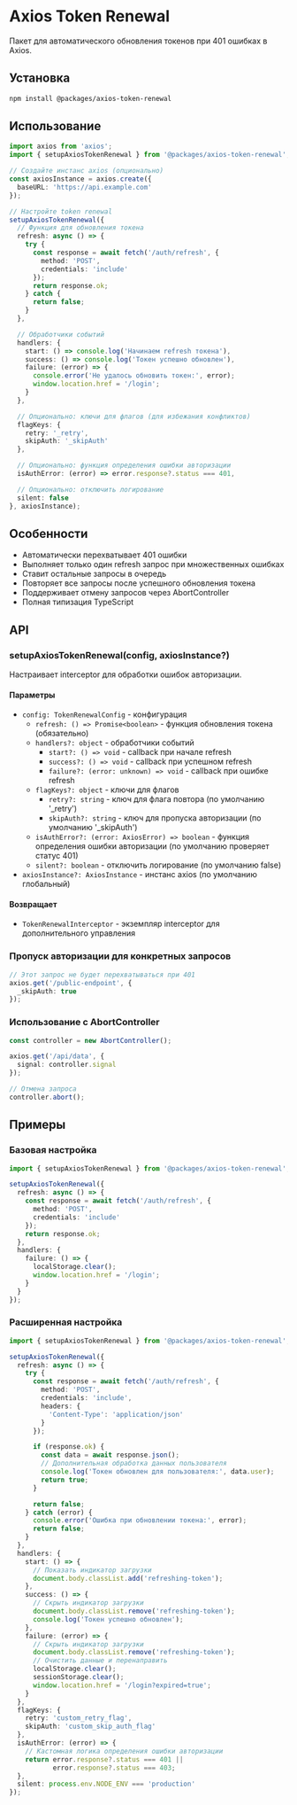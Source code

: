 # Axios Token Renewal

Пакет для автоматического обновления токенов при 401 ошибках в Axios.

## Установка

```bash
npm install @packages/axios-token-renewal
```

## Использование

```typescript
import axios from 'axios';
import { setupAxiosTokenRenewal } from '@packages/axios-token-renewal';

// Создайте инстанс axios (опционально)
const axiosInstance = axios.create({
  baseURL: 'https://api.example.com'
});

// Настройте token renewal
setupAxiosTokenRenewal({
  // Функция для обновления токена
  refresh: async () => {
    try {
      const response = await fetch('/auth/refresh', {
        method: 'POST',
        credentials: 'include'
      });
      return response.ok;
    } catch {
      return false;
    }
  },

  // Обработчики событий
  handlers: {
    start: () => console.log('Начинаем refresh токена'),
    success: () => console.log('Токен успешно обновлен'),
    failure: (error) => {
      console.error('Не удалось обновить токен:', error);
      window.location.href = '/login';
    }
  },

  // Опционально: ключи для флагов (для избежания конфликтов)
  flagKeys: {
    retry: '_retry',
    skipAuth: '_skipAuth'
  },

  // Опционально: функция определения ошибки авторизации
  isAuthError: (error) => error.response?.status === 401,

  // Опционально: отключить логирование
  silent: false
}, axiosInstance);
```

## Особенности

- Автоматически перехватывает 401 ошибки
- Выполняет только один refresh запрос при множественных ошибках
- Ставит остальные запросы в очередь
- Повторяет все запросы после успешного обновления токена
- Поддерживает отмену запросов через AbortController
- Полная типизация TypeScript

## API

### setupAxiosTokenRenewal(config, axiosInstance?)

Настраивает interceptor для обработки ошибок авторизации.

#### Параметры

- `config: TokenRenewalConfig` - конфигурация
  - `refresh: () => Promise<boolean>` - функция обновления токена (обязательно)
  - `handlers?: object` - обработчики событий
    - `start?: () => void` - callback при начале refresh
    - `success?: () => void` - callback при успешном refresh
    - `failure?: (error: unknown) => void` - callback при ошибке refresh
  - `flagKeys?: object` - ключи для флагов
    - `retry?: string` - ключ для флага повтора (по умолчанию '_retry')
    - `skipAuth?: string` - ключ для пропуска авторизации (по умолчанию '_skipAuth')
  - `isAuthError?: (error: AxiosError) => boolean` - функция определения ошибки авторизации (по умолчанию проверяет статус 401)
  - `silent?: boolean` - отключить логирование (по умолчанию false)
- `axiosInstance?: AxiosInstance` - инстанс axios (по умолчанию глобальный)

#### Возвращает

- `TokenRenewalInterceptor` - экземпляр interceptor для дополнительного управления

### Пропуск авторизации для конкретных запросов

```typescript
// Этот запрос не будет перехватываться при 401
axios.get('/public-endpoint', {
  _skipAuth: true
});
```

### Использование с AbortController

```typescript
const controller = new AbortController();

axios.get('/api/data', {
  signal: controller.signal
});

// Отмена запроса
controller.abort();
```

## Примеры

### Базовая настройка

```typescript
import { setupAxiosTokenRenewal } from '@packages/axios-token-renewal';

setupAxiosTokenRenewal({
  refresh: async () => {
    const response = await fetch('/auth/refresh', {
      method: 'POST',
      credentials: 'include'
    });
    return response.ok;
  },
  handlers: {
    failure: () => {
      localStorage.clear();
      window.location.href = '/login';
    }
  }
});
```

### Расширенная настройка

```typescript
import { setupAxiosTokenRenewal } from '@packages/axios-token-renewal';

setupAxiosTokenRenewal({
  refresh: async () => {
    try {
      const response = await fetch('/auth/refresh', {
        method: 'POST',
        credentials: 'include',
        headers: {
          'Content-Type': 'application/json'
        }
      });

      if (response.ok) {
        const data = await response.json();
        // Дополнительная обработка данных пользователя
        console.log('Токен обновлен для пользователя:', data.user);
        return true;
      }

      return false;
    } catch (error) {
      console.error('Ошибка при обновлении токена:', error);
      return false;
    }
  },
  handlers: {
    start: () => {
      // Показать индикатор загрузки
      document.body.classList.add('refreshing-token');
    },
    success: () => {
      // Скрыть индикатор загрузки
      document.body.classList.remove('refreshing-token');
      console.log('Токен успешно обновлен');
    },
    failure: (error) => {
      // Скрыть индикатор загрузки
      document.body.classList.remove('refreshing-token');
      // Очистить данные и перенаправить
      localStorage.clear();
      sessionStorage.clear();
      window.location.href = '/login?expired=true';
    }
  },
  flagKeys: {
    retry: 'custom_retry_flag',
    skipAuth: 'custom_skip_auth_flag'
  },
  isAuthError: (error) => {
    // Кастомная логика определения ошибки авторизации
    return error.response?.status === 401 ||
           error.response?.status === 403;
  },
  silent: process.env.NODE_ENV === 'production'
});
```
